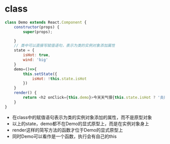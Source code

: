 # class
```js
class Demo extends React.Component {
    constructor(props) {
        super(props);

    }
    // 类中可以直接写赋值语句，表示为类的实例对象添加属性
    state = {
        isHot: true,
        wind: 'big'
    }
    demo=()=>{
        this.setState({
            isHot: !this.state.isHot
        })
    }
    render() {
        return <h2 onClick={this.demo}>今天天气很{this.state.isHot ? '炎热' : '凉爽'},{this.state.wind}</h2>
    }
}
```
* 在class中的赋值语句表示为类的实例对象添加的属性，而不是原型对象
* 以上的state，demo都不在Demo的显式原型上，而是在实例对象身上
* render这样的简写方法的函数才位于Demo的显式原型上
* 同时Demo可以看作是一个函数，执行会有自己的this